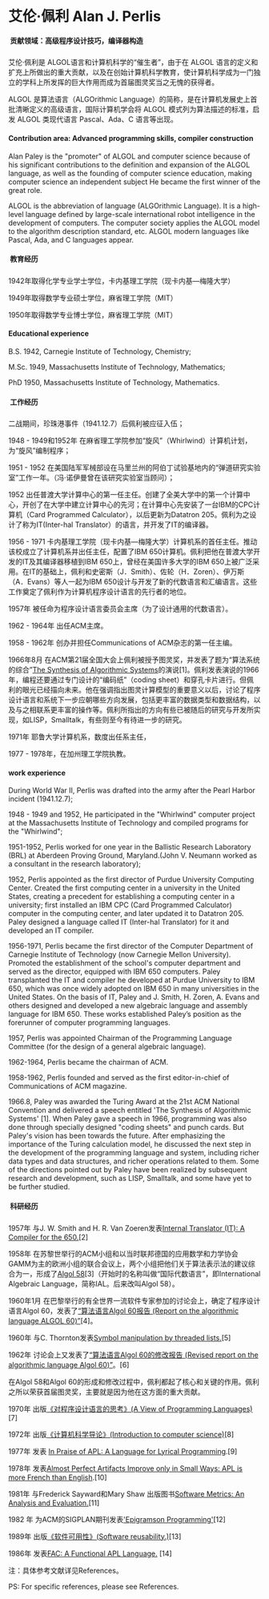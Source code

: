 # 艾伦·佩利 Alan J. Perlis

 

#### **** 贡献领域：高级程序设计技巧，编译器构造

艾伦·佩利是 ALGOL语言和计算机科学的“催生者”，由于在 ALGOL 语言的定义和扩充上所做出的重大贡献，以及在创始计算机科学教育，使计算机科学成为一门独立的学科上所发挥的巨大作用而成为首届图灵奖当之无愧的获得者。

ALGOL 是算法语言（ALGOrithmic Language）的简称，是在计算机发展史上首批清晰定义的高级语言，国际计算机学会将 ALGOL 模式列为算法描述的标准，启发 ALGOL 类现代语言 Pascal、Ada、C 语言等出现。

#### Contribution area: Advanced programming skills, compiler construction

Alan Paley is the "promoter" of ALGOL and computer science because of his significant contributions to the definition and expansion of the ALGOL language, as well as the founding of computer science education, making computer science an independent subject He became the first winner of the great role.

ALGOL is the abbreviation of language (ALGOrithmic Language). It is a high-level language defined by large-scale international robot intelligence in the development of computers. The computer society applies the ALGOL model to the algorithm description standard, etc. ALGOL modern languages like Pascal, Ada, and C languages appear.



#### **** **教育经历**

1942年取得化学专业学士学位，卡内基理工学院（现卡内基—梅隆大学）

1949年取得数学专业硕士学位，麻省理工学院（MIT）

1950年取得数学专业博士学位，麻省理工学院（MIT）

#### Educational experience

B.S. 1942, Carnegie Institute of Technology, Chemistry; 

M.Sc. 1949, Massachusetts Institute of Technology, Mathematics;

PhD 1950, Massachusetts Institute of Technology, Mathematics. 



#### **** **工作经历**

二战期间，珍珠港事件（1941.12.7）后佩利被应征入伍；

1948 - 1949和1952年 在麻省理工学院参加“旋风”（Whirlwind）计算机计划，为“旋风”编制程序；

1951 - 1952 在美国陆军军械部设在马里兰州的阿伯丁试验基地内的“弹道研究实验室”工作一年。（冯·诺伊曼曾在该研究实验室当顾问）；

1952 出任普渡大学计算中心的第一任主任。创建了全美大学中的第一个计算中心，开创了在大学中建立计算中心的先河；在计算中心先安装了一台IBM的CPC计算机（Card Programmed Calculator），以后更新为Datatron 205。佩利为之设计了称为IT(Inter-hal Translator）的语言，并开发了IT的编译器。

1956 - 1971 卡内基理工学院（现卡内基—梅隆大学）计算机系的首任主任。推动该校成立了计算机系并出任主任，配置了IBM 650计算机。佩利把他在普渡大学开发的IT及其编译器移植到IBM 650上，曾经在美国许多大学的IBM 650上被广泛采用。在IT的基础上，佩利和史密斯（J．Smith）、佐轮（H．Zoren）、伊万斯（A．Evans）等人一起为IBM 650设计与开发了新的代数语言和汇编语言。这些工作奠定了佩利作为计算机程序设计语言的先行者的地位。

1957年 被任命为程序设计语言委员会主席（为了设计通用的代数语言）。

1962 - 1964年 出任ACM主席。

1958 - 1962年 创办并担任Communications of ACM杂志的第一任主编。

1966年8月 在ACM第21届全国大会上佩利被授予图灵奖，并发表了题为“算法系统的综合”[The Synthesis of Algorithmic Systems](https://dl.acm.org/doi/abs/10.1145/800256.810673)的演说[1]。佩利发表演说的1966年，编程还要通过专门设计的“编码纸”（coding sheet）和穿孔卡片进行。但佩利的眼光已经描向未来。他在强调指出图灵计算模型的重要意义以后，讨论了程序设计语言和系统下一步应朝哪些方向发展，包括更丰富的数据类型和数据结构，以及与之相联系更丰富的操作等。佩利所指出的方向有些已被随后的研究与开发所实现，如LISP，Smalltalk，有些则至今有待进一步的研究。

1971年 耶鲁大学计算机系，数度出任系主任，

1977 - 1978年，在加州理工学院执教。

#### work experience

During World War II, Perlis was drafted into the army after the Pearl Harbor incident (1941.12.7);

1948 - 1949 and 1952, He participated in the "Whirlwind" computer project at the Massachusetts Institute of Technology and compiled programs for the "Whirlwind";

1951-1952, Perlis worked for one year  in the Ballistic Research Laboratory (BRL) at Aberdeen Proving Ground, Maryland.(John V. Neumann worked as a consultant in the research laboratory);

1952, Perlis appointed as the first director of Purdue University Computing Center. Created the first computing center in a university in the United States, creating a precedent for establishing a computing center in a university; first installed an IBM CPC (Card Programmed Calculator) computer in the computing center, and later updated it to Datatron 205. Paley designed a language called IT (Inter-hal Translator) for it and developed an IT compiler.

1956-1971, Perlis became the first director of the Computer Department of Carnegie Institute of Technology (now Carnegie Mellon University). Promoted the establishment of the school's computer department and served as the director, equipped with IBM 650 computers. Paley transplanted the IT and compiler he developed at Purdue University to IBM 650, which was once widely adopted on IBM 650 in many universities in the United States. On the basis of IT, Paley and J. Smith, H. Zoren, A. Evans and others designed and developed a new algebraic language and assembly language for IBM 650. These works established Paley’s position as the forerunner of computer programming languages.

1957, Perlis was appointed Chairman of the Programming Language Committee (for the design of a general algebraic language).

1962-1964, Perlis became the chairman of ACM.

1958-1962, Perlis founded and served as the first editor-in-chief of Communications of ACM magazine.

1966.8, Paley was awarded the Turing Award at the 21st ACM National Convention and delivered a speech entitled 'The Synthesis of Algorithmic Systems' [1]. When Paley gave a speech in 1966, programming was also done through specially designed "coding sheets" and punch cards. But Paley's vision has been towards the future. After emphasizing the importance of the Turing calculation model, he discussed the next step in the development of the programming language and system, including richer data types and data structures, and richer operations related to them. Some of the directions pointed out by Paley have been realized by subsequent research and development, such as LISP, Smalltalk, and some have yet to be further studied.



#### **** **科研经历**

1957年 与J. W. Smith and H. R. Van Zoeren发表[Internal Translator (IT): A Compiler for the 650.](http://www.bitsavers.org/pdf/ibm/650/CarnegieInternalTranslator.pdf)[2]

1958年 在苏黎世举行的ACM小组和以当时联邦德国的应用数学和力学协会GAMM为主的欧洲小组的联合会议上，两个小组把他们关于算法表示法的建议综合为一，形成了[Algol 58](https://dl.acm.org/doi/abs/10.1145/377924.594925)[3]（开始时的名称叫做“国际代数语言”，即International Algebraic Language，简称IAL。后来改叫Algol 58）。

1960年1月 在巴黎举行的有全世界一流软件专家参加的讨论会上，确定了程序设计语言Algol 60，发表了[“算法语言Algol 60报告 (Report on the algorithmic language ALGOL 60)”](https://link.springer.com/article/10.1007%2FBF01386216)[4]。

1960年 与C. Thornton发表[Symbol manipulation by threaded lists.](https://dl.acm.org/doi/abs/10.1145/367177.367202)[5]

1962年 讨论会上又发表了[“算法语言Algol 60的修改报告 (Revised report on the algorithmic language Algol 60)”](https://academic.oup.com/comjnl/article/5/4/349/316410?login=true)。[6]

在Algol 58和Algol 60的形成和修改过程中，佩利都起了核心和关键的作用。佩利之所以荣获首届图灵奖，主要就是因为他在这方面的重大贡献。

1970年 出版[《对程序设计语言的思考》(A View of Programming Languages)](https://apps.dtic.mil/sti/citations/AD0712565)[7]

1972年 出版[《计算机科学导论》(Introduction to computer science)](https://books.google.com/books/about/Introduction_to_Computer_Science.html?id=dRMpAQAAMAAJ)[8]

1977年 发表 [In Praise of APL: A Language for Lyrical Programming](http://www.jsoftware.com/papers/perlis77.htm).[9]

1978年 发表[Almost Perfect Artifacts Improve only in Small Ways: APL is more French than English](http://www.jsoftware.com/papers/perlis78.htm).[10]

1981年 与Frederick Sayward和Mary Shaw 出版图书[Software Metrics: An Analysis and Evaluation.](https://books.google.com/books?hl=zh-CN&lr=&id=9dNw2_RYNLYC&oi=fnd&pg=PR7&dq=Software+metrics:+an+analysis+and+evaluation+(Vol.+5).&ots=aitkcwzFZm&sig=Y3vQYfimYpbfRnxVpmceWKxtADI#v=onepage&q=Software%20metrics%3A%20an%20analysis%20and%20evaluation%20(Vol.%205).&f=false)[11]

1982 年 为ACM的SIGPLAN期刊发表['Epigramson Programming'](https://dl.acm.org/doi/abs/10.1145/947955.1083808)[12]

1989年 出版[《软件可用性》(Software reusability.)](https://dl.acm.org/doi/abs/10.1145/73103)[13]

1986年 发表[FAC: A Functional APL Language.](https://ieeexplore.ieee.org/abstract/document/1695470) [14]

注：具体参考文献详见References。

PS: For specific references, please see References.
